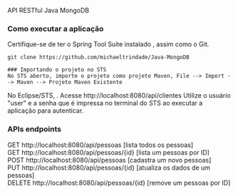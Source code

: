 API RESTful Java MongoDB
### Como executar a aplicação
Certifique-se de ter o Spring Tool Suite instalado , assim como o Git.
```
git clone https://github.com/michaeltrindade/Java-MongoDB

### Importando o projeto no STS
No STS aberto, importe o projeto como projeto Maven, File --> Import --> Maven --> Projeto Maven Existente
```
No Eclipse/STS, .
Acesse http://localhost:8080/api/clientes
Utilize o usuário "user" e a senha que é impressa no terminal do STS ao executar a aplicação para autenticar.

### APIs endpoints
GET http://localhost:8080/api/pessoas [lista todos os pessoas]  
GET http://localhost:8080/api/pessoas/{id} [lista um pessoas por ID]  
POST http://localhost:8080/api/pessoas [cadastra um novo pessoas]  
PUT http://localhost:8080/api/pessoas/{id} [atualiza os dados de um pessoas]  
DELETE http://localhost:8080/api/pessoas/{id} [remove um pessoas por ID]  


